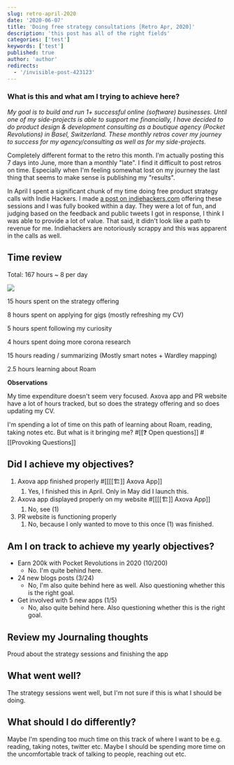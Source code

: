```yaml
---
slug: retro-april-2020
date: '2020-06-07'
title: 'Doing free strategy consultations [Retro Apr, 2020]'
description: 'this post has all of the right fields'
categories: ['test']
keywords: ['test']
published: true
author: 'author'
redirects:
  - '/invisible-post-423123'
---
```


### What is this and what am I trying to achieve here?

_My goal is to build and run 1+ successful online (software) businesses. Until one of my side-projects is able to support me financially, I have decided to do product design & development consulting as a boutique agency (Pocket Revolutions) in Basel, Switzerland. These monthly retros cover my journey to success for my agency/consulting as well as for my side-projects._

Completely different format to the retro this month. I'm actually posting this 7 days into June, more than a monthly "late". I find it difficult to post retros on time. Especially when I'm feeling somewhat lost on my journey the last thing that seems to make sense is publishing my "results".

In April I spent a significant chunk of my time doing free product strategy calls with Indie Hackers. I made [a post on indiehackers.com](https://www.indiehackers.com/post/product-agency-owner-giving-away-10-free-30-min-consults-aecaa4ecc7) offering these sessions and I was fully booked within a day. They were a lot of fun, and judging based on the feedback and public tweets I got in response, I think I was able to provide a lot of value. That said, it didn't look like a path to revenue for me. Indiehackers are notoriously scrappy and this was apparent in the calls as well.

## Time review

Total: 167 hours ~ 8 per day

![](https://firebasestorage.googleapis.com/v0/b/firescript-577a2.appspot.com/o/imgs%2Fapp%2Fjessems-second-brain%2FFNUzXme3Bl.png?alt=media&token=3132a9b9-e3cc-4b89-b8c2-d8b3cc488e37)

15 hours spent on the strategy offering

8 hours spent on applying for gigs (mostly refreshing my CV)

5 hours spent following my curiosity

4 hours spent doing more corona research

15 hours reading / summarizing (Mostly smart notes + Wardley mapping)

2.5 hours learning about Roam

**Observations**

My time expenditure doesn't seem very focused. Axova app and PR website have a lot of hours tracked, but so does the strategy offering and so does updating my CV.

I'm spending a lot of time on this path of learning about Roam, reading, taking notes etc. But what is it bringing me? #\[\[❓ Open questions\]\] #\[\[Provoking Questions\]\]

## Did I achieve my objectives?

1. Axova app finished properly #\[\[\[\[🏗\]\] Axova App\]\]
   1. Yes, I finished this in April. Only in May did I launch this.
2. Axova app displayed properly on my website #\[\[\[\[🏗\]\] Axova App\]\]
   1. No, see (1)
3. PR website is functioning properly
   1. No, because I only wanted to move to this once (1) was finished.

## Am I on track to achieve my yearly objectives?

- Earn 200k with Pocket Revolutions in 2020 (10/200)
  - No. I'm quite behind here.
- 24 new blogs posts (3/24)
  - No, I'm also quite behind here as well. Also questioning whether this is the right goal.
- Get involved with 5 new apps (1/5)
  - No, also quite behind here. Also questioning whether this is the right goal.

## Review my Journaling thoughts

Proud about the strategy sessions and finishing the app

## What went well?

The strategy sessions went well, but I'm not sure if this is what I should be doing.

## What should I do differently?

Maybe I'm spending too much time on this track of where I want to be e.g. reading, taking notes, twitter etc. Maybe I should be spending more time on the uncomfortable track of talking to people, reaching out etc.
